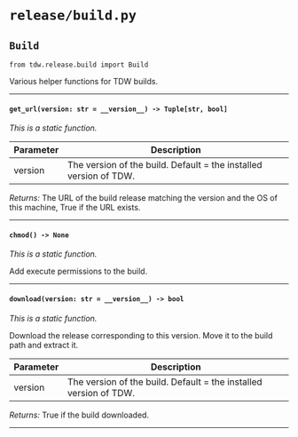 # `release/build.py`

## `Build`

`from tdw.release.build import Build`

Various helper functions for TDW builds.

***

#### `get_url(version: str = __version__) -> Tuple[str, bool]`

_This is a static function._


| Parameter | Description |
| --- | --- |
| version | The version of the build. Default = the installed version of TDW. |

_Returns:_  The URL of the build release matching the version and the OS of this machine, True if the URL exists.

***

#### `chmod() -> None`

_This is a static function._

Add execute permissions to the build.

***

#### `download(version: str = __version__) -> bool`

_This is a static function._

Download the release corresponding to this version. Move it to the build path and extract it.

| Parameter | Description |
| --- | --- |
| version | The version of the build. Default = the installed version of TDW. |

_Returns:_  True if the build downloaded.

***

